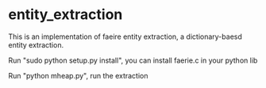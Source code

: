 # entity_extraction

This is an implementation of faeire entity extraction, a dictionary-baesd entity extraction.

Run "sudo python setup.py install", you can install faerie.c in your python lib

Run "python mheap.py", run the extraction
